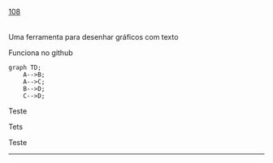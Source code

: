 [108](https://github.com/guilhermeprokisch/ideias/issues/108) 
###### 

Uma ferramenta para desenhar gráficos com texto


Funciona no github 

```mermaid
graph TD;
    A-->B;
    A-->C;
    B-->D;
    C-->D;
```


Teste


Tets


Teste

-------------------------------------------------------------------------------

